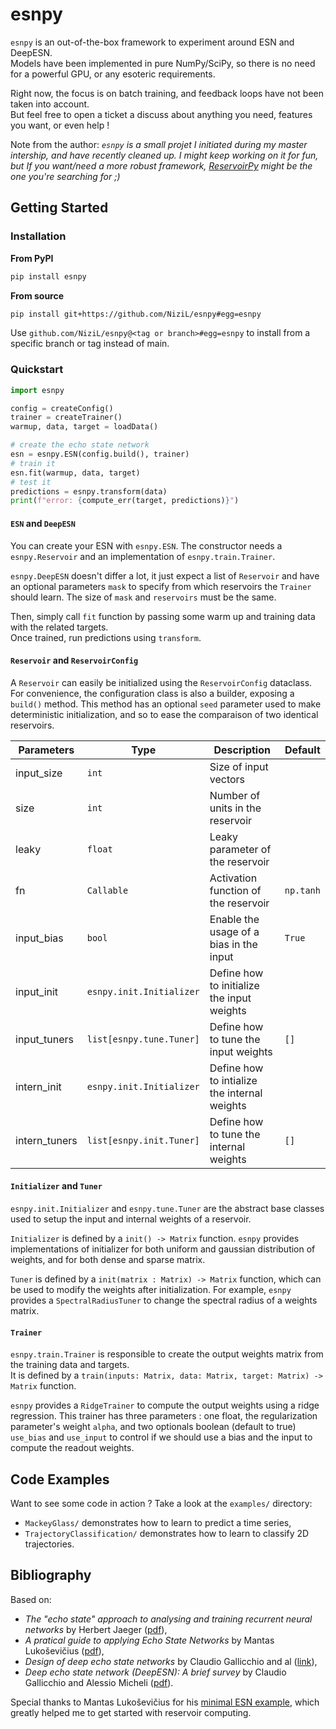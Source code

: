 # esnpy

`esnpy` is an out-of-the-box framework to experiment around ESN and DeepESN.  
Models have been implemented in pure NumPy/SciPy, so there is no need for a powerful GPU, or any esoteric requirements. 

Right now, the focus is on batch training, and feedback loops have not been taken into account.  
But feel free to open a ticket a discuss about anything you need, features you want, or even help !

Note from the author: *`esnpy` is a small projet I initiated during my master intership, and have recently cleaned up. I might keep working on it for fun, but If you want/need a more robust framework, [ReservoirPy](https://github.com/reservoirpy/reservoirpy) might be the one you're searching for ;)*

## Getting Started

### Installation

**From PyPI**
```bash
pip install esnpy
```

**From source**
```bash
pip install git+https://github.com/NiziL/esnpy#egg=esnpy
```
Use `github.com/NiziL/esnpy@<tag or branch>#egg=esnpy` to install from a specific branch or tag instead of main.

### Quickstart

```python
import esnpy

config = createConfig()
trainer = createTrainer()
warmup, data, target = loadData()

# create the echo state network
esn = esnpy.ESN(config.build(), trainer)
# train it
esn.fit(warmup, data, target)
# test it
predictions = esnpy.transform(data)
print(f"error: {compute_err(target, predictions)}")
```

#### `ESN` and `DeepESN`

You can create your ESN with `esnpy.ESN`. 
The constructor needs a `esnpy.Reservoir` and an implementation of `esnpy.train.Trainer`. 

`esnpy.DeepESN` doesn't differ a lot, it just expect a list of `Reservoir` and have an optional parameters `mask` to specify from which reservoirs the `Trainer` should learn. The size of `mask` and `reservoirs` must be the same. 

Then, simply call `fit` function by passing some warm up and training data with the related targets.  
Once trained, run predictions using `transform`.

#### `Reservoir` and `ReservoirConfig`

A `Reservoir` can easily be initialized using the `ReservoirConfig` dataclass.  
For convenience, the configuration class is also a builder, exposing a `build()` method.
This method has an optional `seed` parameter used to make deterministic initialization, and so to ease the comparaison of two identical reservoirs.

| Parameters    | Type                     | Description                                  | Default   |
|---------------|--------------------------|----------------------------------------------|-----------|
| input_size    | `int`                    | Size of input vectors                        |           |
| size          | `int`                    | Number of units in the reservoir             |           |
| leaky         | `float`                  | Leaky parameter of the reservoir             |           |
| fn            | `Callable`               | Activation function of the reservoir         | `np.tanh` |
| input_bias    | `bool`                   | Enable the usage of a bias in the input      | `True`    |
| input_init    | `esnpy.init.Initializer` | Define how to initialize the input weights   |           |
| input_tuners  | `list[esnpy.tune.Tuner]` | Define how to tune the input weights         | `[]`      |
| intern_init   | `esnpy.init.Initializer` | Define how to intialize the internal weights |           |
| intern_tuners | `list[esnpy.init.Tuner]` | Define how to tune the internal weights      | `[]`      |

#### `Initializer` and `Tuner` 

`esnpy.init.Initializer` and `esnpy.tune.Tuner` are the abstract base classes used to setup the input and internal weights of a reservoir.

`Initializer` is defined by a `init() -> Matrix` function. 
`esnpy` provides implementations of initializer for both uniform and gaussian distribution of weights, and for both dense and sparse matrix.

`Tuner` is defined by a `init(matrix : Matrix) -> Matrix` function, which can be used to modify the weights after initialization.
For example, `esnpy` provides a `SpectralRadiusTuner` to change the spectral radius of a weights matrix.

#### `Trainer`

`esnpy.train.Trainer` is responsible to create the output weights matrix from the training data and targets.  
It is defined by a `train(inputs: Matrix, data: Matrix, target: Matrix) -> Matrix` function.

`esnpy` provides a `RidgeTrainer` to compute the output weights using a ridge regression. 
This trainer has three parameters : one float, the regularization parameter's weight `alpha`, and two optionals boolean (default to true) `use_bias` and `use_input` to control if we should use a bias and the input to compute the readout weights.

## Code Examples 

Want to see some code in action ? Take a look at the `examples/` directory:
- `MackeyGlass/` demonstrates how to learn to predict a time series,
- `TrajectoryClassification/` demonstrates how to learn to classify 2D trajectories.

## Bibliography

Based on:
- *The "echo state" approach to analysing and training recurrent neural networks* by Herbert Jaeger ([pdf](https://www.ai.rug.nl/minds/uploads/EchoStatesTechRep.pdf)),
- *A pratical guide to applying Echo State Networks* by Mantas Lukoševičius ([pdf](https://www.ai.rug.nl/minds/uploads/PracticalESN.pdf)),
- *Design of deep echo state networks* by Claudio Gallicchio and al ([link](https://www.sciencedirect.com/science/article/pii/S0893608018302223)),
- *Deep echo state network (DeepESN): A brief survey* by Claudio Gallicchio and Alessio Micheli ([pdf](https://arxiv.org/pdf/1712.04323.pdf)).

Special thanks to Mantas Lukoševičius for his [minimal ESN example](https://mantas.info/wp/wp-content/uploads/simple_esn/minimalESN.py), which greatly helped me to get started with reservoir computing.
